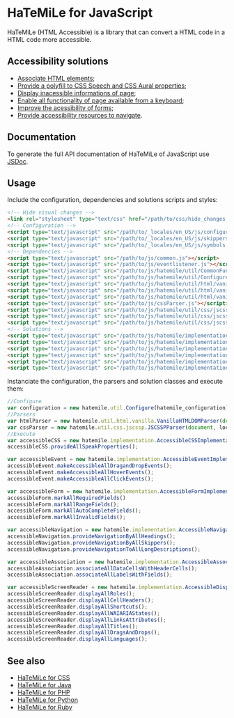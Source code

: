 # HaTeMiLe for JavaScript

HaTeMiLe (HTML Accessible) is a library that can convert a HTML code in a HTML code more accessible.

## Accessibility solutions

* [Associate HTML elements](https://github.com/carlsonsantana/HaTeMiLe-for-JavaScript/wiki/Associate-HTML-elements);
* [Provide a polyfill to CSS Speech and CSS Aural properties](https://github.com/carlsonsantana/HaTeMiLe-for-JavaScript/wiki/Provide-a-polyfill-to-CSS-Speech-and-CSS-Aural-properties);
* [Display inacessible informations of page](https://github.com/carlsonsantana/HaTeMiLe-for-JavaScript/wiki/Display-inacessible-informations-of-page);
* [Enable all functionality of page available from a keyboard](https://github.com/carlsonsantana/HaTeMiLe-for-JavaScript/wiki/Enable-all-functionality-of-page-available-from-a-keyboard);
* [Improve the acessibility of forms](https://github.com/carlsonsantana/HaTeMiLe-for-JavaScript/wiki/Improve-the-acessibility-of-forms);
* [Provide accessibility resources to navigate](https://github.com/carlsonsantana/HaTeMiLe-for-JavaScript/wiki/Provide-accessibility-resources-to-navigate).

## Documentation

To generate the full API documentation of HaTeMiLe of JavaScript use [JSDoc](http://usejsdoc.org/).

## Usage

Include the configuration, dependencies and solutions scripts and styles:

```html
<!-- Hide visual changes -->
<link rel="stylesheet" type="text/css" href="/path/to/css/hide_changes.css" />
<!-- Configuration -->
<script type="text/javascript" src="/path/to/_locales/en_US/js/configurations.js"></script>
<script type="text/javascript" src="/path/to/_locales/en_US/js/skippers.js"></script>
<script type="text/javascript" src="/path/to/_locales/en_US/js/symbols.js"></script>
<!-- Dependencies -->
<script type="text/javascript" src="/path/to/js/common.js"></script>
<script type="text/javascript" src="/path/to/js/eventlistener.js"></script>
<script type="text/javascript" src="/path/to/js/hatemile/util/CommonFunctions.js"></script>
<script type="text/javascript" src="/path/to/js/hatemile/util/Configure.js"></script>
<script type="text/javascript" src="/path/to/js/hatemile/util/html/vanilla/VanillaHTMLDOMParser.js"></script>
<script type="text/javascript" src="/path/to/js/hatemile/util/html/vanilla/VanillaHTMLDOMElement.js"></script>
<script type="text/javascript" src="/path/to/js/hatemile/util/html/vanilla/VanillaHTMLDOMTextNode.js"></script>
<script type="text/javascript" src="/path/to/js/cssParser.js"></script>
<script type="text/javascript" src="/path/to/js/hatemile/util/css/jscssp/JSCSSPParser.js"></script>
<script type="text/javascript" src="/path/to/js/hatemile/util/css/jscssp/JSCSSPRule.js"></script>
<script type="text/javascript" src="/path/to/js/hatemile/util/css/jscssp/JSCSSPDeclaration.js"></script>
<!-- Solutions -->
<script type="text/javascript" src="/path/to/js/hatemile/implementation/AccessibleCSSImplementation.js"></script>
<script type="text/javascript" src="/path/to/js/hatemile/implementation/AccessibleEventImplementation.js"></script>
<script type="text/javascript" src="/path/to/js/hatemile/implementation/AccessibleFormImplementation.js"></script>
<script type="text/javascript" src="/path/to/js/hatemile/implementation/AccessibleDisplayScreenReaderImplementation.js"></script>
<script type="text/javascript" src="/path/to/js/hatemile/implementation/AccessibleNavigationImplementation.js"></script>
<script type="text/javascript" src="/path/to/js/hatemile/implementation/AccessibleAssociationImplementation.js"></script>
```

Instanciate the configuration, the parsers and solution classes and execute them:

```javascript
//Configure
var configuration = new hatemile.util.Configure(hatemile_configuration);
//Parsers
var htmlParser = new hatemile.util.html.vanilla.VanillaHTMLDOMParser(document);
var cssParser = new hatemile.util.css.jscssp.JSCSSPParser(document, location.href);
//Execute
var accessibleCSS = new hatemile.implementation.AccessibleCSSImplementation(htmlParser, cssParser, hatemile_configuration_symbols);
accessibleCSS.provideAllSpeakProperties();

var accessibleEvent = new hatemile.implementation.AccessibleEventImplementation(htmlParser);
accessibleEvent.makeAccessibleAllDragandDropEvents();
accessibleEvent.makeAccessibleAllHoverEvents();
accessibleEvent.makeAccessibleAllClickEvents();

var accessibleForm = new hatemile.implementation.AccessibleFormImplementation(htmlParser, configuration);
accessibleForm.markAllRequiredFields()
accessibleForm.markAllRangeFields();
accessibleForm.markAllAutoCompleteFields();
accessibleForm.markAllInvalidFields();

var accessibleNavigation = new hatemile.implementation.AccessibleNavigationImplementation(htmlParser, configuration, hatemile_configuration_skippers);
accessibleNavigation.provideNavigationByAllHeadings();
accessibleNavigation.provideNavigationByAllSkippers();
accessibleNavigation.provideNavigationToAllLongDescriptions();

var accessibleAssociation = new hatemile.implementation.AccessibleAssociationImplementation(htmlParser, configuration);
accessibleAssociation.associateAllDataCellsWithHeaderCells();
accessibleAssociation.associateAllLabelsWithFields();

var accessibleScreenReader = new hatemile.implementation.AccessibleDisplayScreenReaderImplementation(htmlParser, configuration, navigator.userAgent);
accessibleScreenReader.displayAllRoles();
accessibleScreenReader.displayAllCellHeaders();
accessibleScreenReader.displayAllShortcuts();
accessibleScreenReader.displayAllWAIARIAStates();
accessibleScreenReader.displayAllLinksAttributes();
accessibleScreenReader.displayAllTitles();
accessibleScreenReader.displayAllDragsAndDrops();
accessibleScreenReader.displayAllLanguages();
```

## See also
* [HaTeMiLe for CSS](https://github.com/carlsonsantana/HaTeMiLe-for-CSS)
* [HaTeMiLe for Java](https://github.com/carlsonsantana/HaTeMiLe-for-Java)
* [HaTeMiLe for PHP](https://github.com/carlsonsantana/HaTeMiLe-for-PHP)
* [HaTeMiLe for Python](https://github.com/carlsonsantana/HaTeMiLe-for-Python)
* [HaTeMiLe for Ruby](https://github.com/carlsonsantana/HaTeMiLe-for-Ruby)
